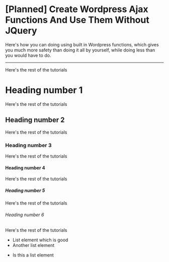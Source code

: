 # [Planned] Create Wordpress Ajax Functions And Use Them Without JQuery

Here's how you can doing using built in Wordpress functions, which gives you much more safety than doing it all by yourself, while doing less than you would have to do.

-----

Here's the rest of the tutorials

# Heading number 1

Here's the rest of the tutorials

## Heading number 2

Here's the rest of the tutorials

### Heading number 3

Here's the rest of the tutorials

#### Heading number 4

Here's the rest of the tutorials

##### Heading number 5

Here's the rest of the tutorials

###### Heading number 6

Here's the rest of the tutorials

- List element which is good
- Another list element


* Is this a list element